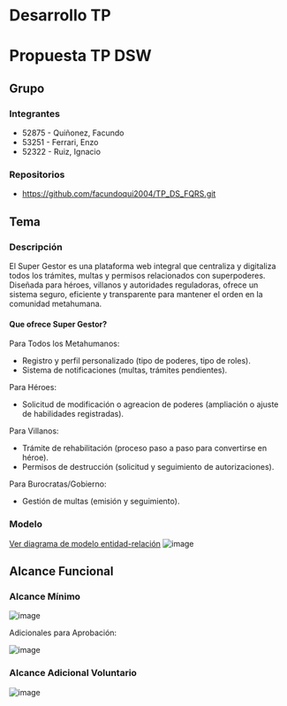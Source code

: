 # Desarrollo TP

# Propuesta TP DSW

## Grupo

### Integrantes

- 52875 - Quiñonez, Facundo
- 53251 - Ferrari, Enzo
- 52322 - Ruiz, Ignacio

### Repositorios

- https://github.com/facundoqui2004/TP_DS_FQRS.git

## Tema

### Descripción

El Super Gestor es una plataforma web integral que centraliza y digitaliza todos los trámites, multas y permisos relacionados con superpoderes. Diseñada para héroes, villanos y autoridades reguladoras, ofrece un sistema seguro, eficiente y transparente para mantener el orden en la comunidad metahumana.

#### Que ofrece Super Gestor?

Para Todos los Metahumanos:

- Registro y perfil personalizado (tipo de poderes, tipo de roles).
- Sistema de notificaciones (multas,  trámites pendientes).

Para Héroes:

- Solicitud de modificación o agreacion de poderes (ampliación o ajuste de habilidades registradas).

Para Villanos:

- Trámite de rehabilitación (proceso paso a paso para convertirse en héroe).
- Permisos de destrucción (solicitud y seguimiento de autorizaciones).

Para Burocratas/Gobierno:

- Gestión de multas (emisión y seguimiento).

### Modelo
[Ver diagrama de modelo entidad-relación](https://drive.google.com/file/d/1F-fTBAHzt2ekTFDbE0UKQskchshvuiEb/view?usp=drive_link)
![image](https://github.com/user-attachments/assets/3afb7b01-b2d4-43af-9694-116cb93bfb8f)


## Alcance Funcional

### Alcance Mínimo
![image](https://github.com/user-attachments/assets/53a5a83b-2492-43b2-8558-0bfb7ac2bdc1)



Adicionales para Aprobación:

![image](https://github.com/user-attachments/assets/969d94a5-d2ce-4aea-8820-a20897a6ea84)

### Alcance Adicional Voluntario

![image](https://github.com/user-attachments/assets/cade70f4-3934-4eb5-a9b1-fe536da48df4)
